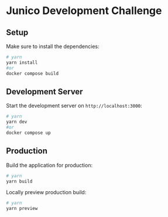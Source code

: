 # Junico Development Challenge

## Setup

Make sure to install the dependencies:

```bash
# yarn
yarn install
#or 
docker compose build
```

## Development Server

Start the development server on `http://localhost:3000`:

```bash
# yarn
yarn dev
#or 
docker compose up 
```

## Production

Build the application for production:

```bash
# yarn
yarn build
```

Locally preview production build:

```bash
# yarn
yarn preview

```
